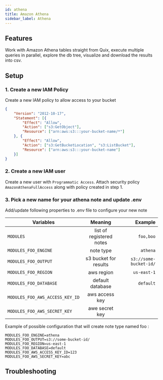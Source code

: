 ```yaml
---
id: athena
title: Amazon Athena
sidebar_label: Athena
---
```

## Features
Work with Amazon Athena tables straight from Quix, execute multiple queries in parallel, explore the db tree, visualize and download the results into csv.

## Setup

### 1. Create a new IAM Policy

Create a new IAM policy to allow access to your bucket
```json
{
	"Version": "2012-10-17",
	"Statement": [{
		"Effect": "Allow",
		"Action": ["s3:GetObject"],
		"Resource": ["arn:aws:s3:::your-bucket-name/*"]
	}, {
		"Effect": "Allow",
		"Action": ["s3:GetBucketLocation", "s3:ListBucket"],
		"Resource": ["arn:aws:s3:::your-bucket-name"]
	}]
}
```

### 2. Create a new IAM user
Create a new user with `Programmatic Access`. Attach security policy `AmazonAthenaFullAccess` along with policy created in step 1. 


### 3. Pick a new name for your athena note and update .env

Add/update following properties to .env file to configure your new note    

| Variables        | Meaning           | Example  |
| ------------- |:-------------:| -----:|
| `MODULES`      | list of registered notes | `foo,boo` |
| `MODULES_FOO_ENGINE`      | note type | `athena` |
| `MODULES_FOO_OUTPUT` | s3 bucket for results      |   `s3://some-bucket-id/` |
| `MODULES_FOO_REGION` | aws region      |   `us-east-1` |
| `MODULES_FOO_DATABASE` | default database      |   `default` |
| `MODULES_FOO_AWS_ACCESS_KEY_ID` | aws access key      |    |
| `MODULES_FOO_AWS_SECRET_KEY` | awe secret key      |   |

Example of possible configuration that will create note type named foo : 
```properties
MODULES_FOO_ENGINE=athena
MODULES_FOO_OUTPUT=s3://some-bucket-id/
MODULES_FOO_REGION=us-east-1
MODULES_FOO_DATABASE=default
MODULES_FOO_AWS_ACCESS_KEY_ID=123
MODULES_FOO_AWS_SECRET_KEY=abc
```

## Troubleshooting